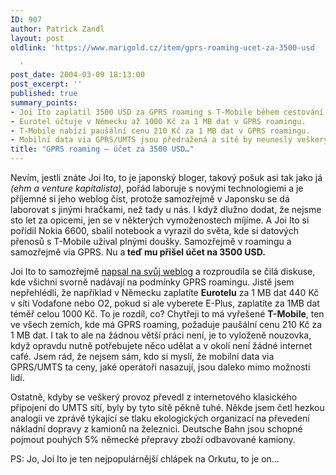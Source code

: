 ```yaml
---
ID: 907
author: Patrick Zandl
layout: post
oldlink: 'https://www.marigold.cz/item/gprs-roaming-ucet-za-3500-usd

  '
post_date: 2004-03-09 18:13:00
post_excerpt: ''
published: true
summary_points:
- Joi Ito zaplatil 3500 USD za GPRS roaming s T-Mobile během cestování.
- Eurotel účtuje v Německu až 1000 Kč za 1 MB dat v GPRS roamingu.
- T-Mobile nabízí paušální cenu 210 Kč za 1 MB dat v GPRS roamingu.
- Mobilní data via GPRS/UMTS jsou předražená a sítě by neunesly veškerý provoz.
title: "GPRS roaming – účet za 3500 USD…"
---
```


<p>
Nevím, jestli znáte Joi Ito, to je japonský bloger, takový pošuk asi tak jako já <EM>(ehm a venture kapitalista)</EM>, pořád laboruje s novými technologiemi a je příjemné si jeho weblog číst, protože samozřejmě v Japonsku se dá laborovat s jinými hračkami, než tady u nás. I když dlužno dodat, že nejsme sto let za opicemi, jen se v některých vymoženostech míjíme. A Joi Ito si pořídil Nokia 6600, sbalil notebook a vyrazil do světa, kde si datových přenosů s T-Mobile užíval plnými doušky. Samozřejmě v roamingu a samozřejmě via GPRS. Nu a<STRONG> teď mu přišel účet na 3500 USD. </STRONG></p>

<p>
Joi Ito to samozřejmě <A href="http://joi.ito.com/archives/2004/02/27/grps_roaming_works_technically.html" target=_blank>napsal na svůj weblog</A> a rozproudila se čilá diskuse, kde všichni svorně nadávají na podmínky GPRS roamingu. Jistě jsem nepřehlédli, že například v Německu zaplatíte <STRONG>Eurotelu</STRONG> za 1 MB dat 440 Kč v síti Vodafone nebo O2, pokud si ale vyberete E-Plus, zaplatíte za 1MB dat téměř celou 1000 Kč. To je rozdíl, co? Chytřeji to má vyřešené <STRONG>T-Mobile</STRONG>, ten ve všech zemích, kde má GPRS roaming, požaduje paušální cenu 210 Kč za 1 MB dat. I tak to ale na žádnou větší práci není, je to vyloženě nouzovka, když opravdu nutně potřebujete něco udělat a v okolí není žádné internet café. Jsem rád, že nejsem sám, kdo si myslí, že mobilní data via GPRS/UMTS ta ceny, jaké operátoři nasazují, jsou daleko mimo možnosti lidí. </p>

<p>
Ostatně, kdyby se veškerý provoz převedl z internetového klasického připojení do UMTS sítí, byly by tyto sítě pěkně tuhé. Někde jsem četl hezkou analogii ve zprávě týkající se tlaku ekologických organizací na převedení nákladní dopravy z kamionů na železnici. Deutsche Bahn jsou schopné pojmout pouhých 5% německé přepravy zboží odbavované kamiony. </p>

<p>
PS: Jo, Joi Ito je ten nejpopulárnější chlápek na Orkutu, to je on...</p>